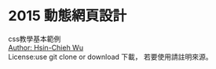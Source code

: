 <h1>2015 動態網頁設計</h1>
css教學基本範例
<br>
<a href="hsin-chieh.github.io">Author:
Hsin-Chieh Wu</a>
<br>
License:use git clone or download 下載，
若要使用請註明來源。
